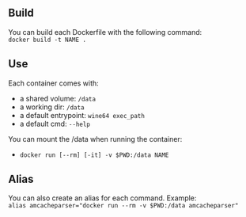 ## Build

You can build each Dockerfile with the following command:  
`docker build -t NAME .`

## Use

Each container comes with:
 - a shared volume: `/data`
 - a working dir: `/data`
 - a default entrypoint: `wine64 exec_path`
 - a default cmd: `--help`

You can mount the /data when running the container:
 - `docker run [--rm] [-it] -v $PWD:/data NAME`

## Alias

You can also create an alias for each command. Example:  
`alias amcacheparser="docker run --rm -v $PWD:/data amcacheparser"`
